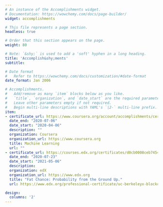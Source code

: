 ```yaml
---
# An instance of the Accomplishments widget.
# Documentation: https://wowchemy.com/docs/page-builder/
widget: accomplishments

# This file represents a page section.
headless: true

# Order that this section appears on the page.
weight: 80

# Note: `&shy;` is used to add a 'soft' hyphen in a long heading.
title: 'Accomplish&shy;ments'
subtitle:

# Date format
#   Refer to https://wowchemy.com/docs/customization/#date-format
date_format: Jan 2006

# Accomplishments.
#   Add/remove as many `item` blocks below as you like.
#   `title`, `organization`, and `date_start` are the required parameters.
#   Leave other parameters empty if not required.
#   Begin multi-line descriptions with YAML's `|2-` multi-line prefix.
item:
- certificate_url: https://www.coursera.org/account/accomplishments/certificate/2HQ85NZFPKXP
  date_end: "2020-07-06"
  date_start: "2020-04-06"
  description: ""
  organization: Coursera
  organization_url: https://www.coursera.org
  title: Machine Learning
  url: ""
- certificate_url: https://courses.edx.org/certificates/d0cb0008ceb74549999a31df54a81af1
  date_end: "2020-07-23"
  date_start: "2021-05-06"
  description: 
  organization: edX
  organization_url: https://www.edx.org
  title: "Fat Chance: Probability from the Ground Up."
  url: https://www.edx.org/professional-certificate/uc-berkeleyx-blockchain-fundamentals

design:
  columns: '2' 
---
```


